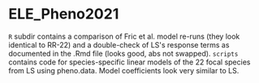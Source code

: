 # ELE_Pheno2021

`R` subdir contains a comparison of Fric et al. model re-runs (they look identical to RR-22) and a double-check of LS's response terms as documented in the .Rmd file (looks good, abs not swapped).
`scripts` contains code for species-specific linear models of the 22 focal species from LS using pheno.data. Model coefficients look very similar to LS.
